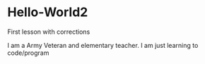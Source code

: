 # Hello-World2
First lesson with corrections


I am a Army Veteran and elementary teacher.
I am just learning to code/program

